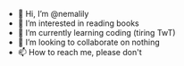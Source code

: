 - 👋 Hi, I’m @nemalily
- 👀 I’m interested in reading books
- 🌱 I’m currently learning coding (tiring TwT)
- 💞️ I’m looking to collaborate on nothing
- 📫 How to reach me, please don't

<!---
nemalily/nemalily is a ✨ special ✨ repository because its `README.md` (this file) appears on your GitHub profile.
You can click the Preview link to take a look at your changes.
--->
